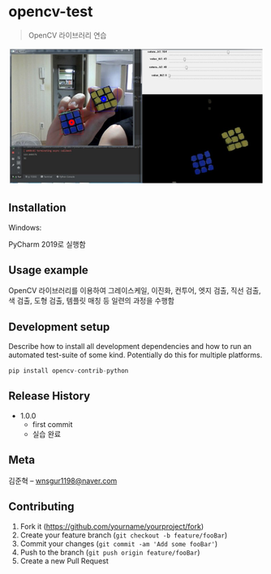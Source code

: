 # opencv-test
> OpenCV 라이브러리 연습

![](readme-img/header.jpg)

## Installation

Windows:

PyCharm 2019로 실행함

## Usage example

OpenCV 라이브러리를 이용하여 그레이스케일, 이진화, 컨투어, 엣지 검출, 직선 검출, 색 검출, 도형 검출, 템플릿 매칭 등 일련의 과정을 수행함


## Development setup

Describe how to install all development dependencies and how to run an automated test-suite of some kind. Potentially do this for multiple platforms.

```python
pip install opencv-contrib-python
```


## Release History

* 1.0.0
    * first commit
    * 실습 완료

## Meta

김준혁 – wnsgur1198@naver.com

## Contributing

1. Fork it (<https://github.com/yourname/yourproject/fork>)
2. Create your feature branch (`git checkout -b feature/fooBar`)
3. Commit your changes (`git commit -am 'Add some fooBar'`)
4. Push to the branch (`git push origin feature/fooBar`)
5. Create a new Pull Request

<!-- Markdown link & img dfn's -->
